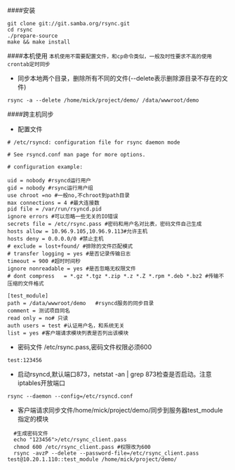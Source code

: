 ####安装
```
git clone git://git.samba.org/rsync.git
cd rsync
./prepare-source
make && make install
```
####本机使用
`本机使用不需要配置文件，和cp命令类似，一般及时性要求不高的使用crontab定时同步`
- 同步本地两个目录，删除所有不同的文件(--delete表示删除源目录不存在的文件)

```
rsync -a --delete /home/mick/project/demo/ /data/wwwroot/demo
```

####跨主机同步
- 配置文件

```
# /etc/rsyncd: configuration file for rsync daemon mode

# See rsyncd.conf man page for more options.

# configuration example:

uid = nobody #rsyncd运行用户
gid = nobody #rsync运行用户组
use chroot =no #一般no,不chroot到path目录
max connections = 4 #最大连接数
pid file = /var/run/rsyncd.pid
ignore errors #可以忽略一些无关的IO错误
secrets file = /etc/rsync.pass #密码和用户名对比表，密码文件自己生成
hosts allow = 10.96.9.105,10.96.9.113#允许主机
hosts deny = 0.0.0.0/0 #禁止主机
# exclude = lost+found/ #排除的文件匹配模式
# transfer logging = yes #是否记录传输日志
timeout = 900 #超时时间秒
ignore nonreadable = yes #是否忽略无权限文件
# dont compress   = *.gz *.tgz *.zip *.z *.Z *.rpm *.deb *.bz2 #传输不压缩的文件格式

[test_module]
path = /data/wwwroot/demo   #rsyncd服务的同步目录
comment = 测试项目同名        
read only = no# 只读
auth users = test #认证用户名，和系统无关
list = yes #客户端请求模块列表是否列出该模块
```

- 密码文件 /etc/rsync.pass,密码文件权限必须600

```
test:123456
```

- 启动rsyncd,默认端口873，netstat -an | grep 873检查是否启动。注意iptables开放端口

```
rsync --daemon --config=/etc/rsyncd.conf
```

- 客户端请求同步文件/home/mick/project/demo/同步到服务器test_module指定的模块

```
  #生成密码文件
  echo "123456">/etc/rsync_client.pass
  chmod 600 /etc/rsync_client.pass #权限改为600
  rsync -avzP --delete --password-file=/etc/rsync_client.pass test@10.20.1.110::test_module /home/mick/project/demo/
```



